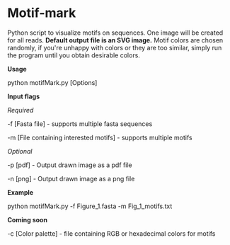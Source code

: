 # Motif-mark
Python script to visualize motifs on sequences. One image will be created for all reads.
__Default output file is an SVG image.__ Motif colors are chosen randomly, if you're 
unhappy with colors or they are too similar, simply run the program until you obtain 
desirable colors.

__Usage__ 

python motifMark.py [Options]

__Input flags__

_Required_

-f [Fasta file] - supports multiple fasta sequences

-m [File containing interested motifs] - supports multiple motifs

_Optional_

-p [pdf] - Output drawn image as a pdf file

-n [png] - Output drawn image as a png file

__Example__

python motifMark.py -f Figure_1.fasta -m Fig_1_motifs.txt

__Coming soon__

-c [Color palette] - file containing RGB or hexadecimal colors for motifs


